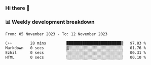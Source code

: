 ### Hi there 👋

### 📊 Weekly development breakdown
<!--START_SECTION:waka-->

```txt
From: 05 November 2023 - To: 12 November 2023

C++        28 mins         ████████████████████████▒   97.83 %
Markdown   0 secs          ▒░░░░░░░░░░░░░░░░░░░░░░░░   01.76 %
Ezhil      0 secs          ░░░░░░░░░░░░░░░░░░░░░░░░░   00.31 %
HTML       0 secs          ░░░░░░░░░░░░░░░░░░░░░░░░░   00.10 %
```

<!--END_SECTION:waka-->
